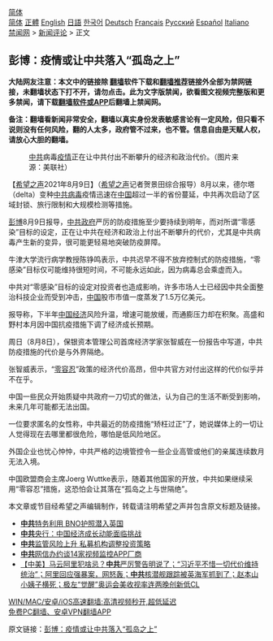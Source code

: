  <!-- 面包屑导航 --> <div class="breadcrumb"><!-- GTranslate: https://gtranslate.io/ -->  <div class="switcher notranslate">  <div class="selected">  <a href="#" onclick="return false;"> 简体</a>  </div>  <div class="option">  <a href="https://www.bannedbook.org" onclick="doGTranslate('zh-CN|zh-CN');jQuery('div.switcher div.selected a').html(jQuery(this).html());return false;" title="简体中文" class="nturl selected"> 简体</a>  <a href="https://www.bannedbook.org/zh-tw/" onclick="doGTranslate('zh-CN|zh-TW');jQuery('div.switcher div.selected a').html(jQuery(this).html());return false;" title="繁體中文" class="nturl"> 正體</a>  <a href="https://www.bannedbook.org/en/" onclick="doGTranslate('zh-CN|en');jQuery('div.switcher div.selected a').html(jQuery(this).html());return false;" title="English" class="nturl"> English</a>  <a href="https://www.bannedbook.org/ja/" onclick="doGTranslate('zh-CN|ja');jQuery('div.switcher div.selected a').html(jQuery(this).html());return false;" title="日本語" class="nturl"> 日語</a>  <a href="https://www.bannedbook.org/ko/" onclick="doGTranslate('zh-CN|ko');jQuery('div.switcher div.selected a').html(jQuery(this).html());return false;" title="한국어" class="nturl"> 한국어</a>  <a href="https://www.bannedbook.org/de/" onclick="doGTranslate('zh-CN|de');jQuery('div.switcher div.selected a').html(jQuery(this).html());return false;" title="Deutsch" class="nturl"> Deutsch</a>  <a href="https://www.bannedbook.org/fr/" onclick="doGTranslate('zh-CN|fr');jQuery('div.switcher div.selected a').html(jQuery(this).html());return false;" title="Français" class="nturl"> Français</a>  <a href="https://www.bannedbook.org/ru/" onclick="doGTranslate('zh-CN|ru');jQuery('div.switcher div.selected a').html(jQuery(this).html());return false;" title="Русский" class="nturl"> Русский</a>  <a href="https://www.bannedbook.org/es/" onclick="doGTranslate('zh-CN|es');jQuery('div.switcher div.selected a').html(jQuery(this).html());return false;" title="Español" class="nturl"> Español</a>  <a href="https://www.bannedbook.org/it/" onclick="doGTranslate('zh-CN|it');jQuery('div.switcher div.selected a').html(jQuery(this).html());return false;" title="Italiano" class="nturl"> Italiano</a>  </div>  </div>      <div class='breadcrumb-sub'><!-- Breadcrumb NavXT 6.3.0 --> <a href="https://www.bannedbook.org/" class="home">禁闻网</a> &gt; <a href="https://www.bannedbook.org/bnews/comments/" class="category">新闻评论</a> &gt; 正文</div></div><h2>彭博：疫情或让中共落入“孤岛之上”</h2> <p class="notice"><b>大陆网友注意：本文中的链接除 <a href="https://github.com/bannedbook/fanqiang" >翻墙</a>软件下载和<a href="https://github.com/killgcd/justmysocks/blob/master/README.md">翻墙推荐</a>链接外全部为禁网链接，未翻墙状态下打不开，请勿点击。此为文字版禁闻，欲看图文视频完整版和更多禁闻，请下载<a href="https://github.com/bannedbook/fanqiang">翻墙软件或APP</a>后翻墙上禁闻网。</p><p>备注：翻墙看新闻非常安全，翻墙以真实身份发表敏感言论有一定风险，但只看不说则没有任何风险，翻的人太多，政府管不过来，也不管。信息自由是天赋人权，请放心大胆的翻墙。</b></p>  <div class="entry"> <figure><figcaption><a href="https://www.bannedbook.org/bnews/tag/%e4%b8%ad%e5%85%b1/" class="st_tag internal_tag" rel="tag" title="标签 中共 下的日志">中共</a>病毒<a href="https://www.bannedbook.org/bnews/tag/%E7%96%AB%E6%83%85/" class="st_tag internal_tag" rel="tag" title="标签 疫情 下的日志">疫情</a>正在让中共付出不断攀升的经济和政治代价。（图片来源：美联社）</figcaption></figure> <p>【<span class='wp_keywordlink_affiliate'><a href="https://www.soundofhope.org" title="希望之声" target="_blank">希望之声</a></span>2021年8月9日】（<a href="https://www.bannedbook.org/bnews/tag/%e5%b8%8c%e6%9c%9b%e4%b9%8b%e5%a3%b0/" class="st_tag internal_tag" rel="tag" title="标签 希望之声 下的日志">希望之声</a>记者贺景田综合报导）8月以来，德尔塔（delta）变种<a href="https://www.bannedbook.org/bnews/tag/%e4%b8%ad%e5%85%b1%e7%97%85%e6%af%92/" class="st_tag internal_tag" rel="tag" title="标签 中共病毒 下的日志">中共病毒</a>疫情迅速在<span class='wp_keywordlink_affiliate'><a href="https://www.bannedbook.org/" title="中国" target="_blank">中国</a></span>超过一半的省份蔓延，中共再次启动了区域封锁、旅行限制和大规模检测等措施。</p> <p><a href="https://www.bannedbook.org/bnews/tag/%E5%BD%AD%E5%8D%9A/" class="st_tag internal_tag" rel="tag" title="标签 彭博 下的日志">彭博</a>8月9日报导，<a href="https://www.bannedbook.org/bnews/tag/%e4%b8%ad%e5%85%b1%e6%94%bf%e5%ba%9c/" class="st_tag internal_tag" rel="tag" title="标签 中共政府 下的日志">中共政府</a>严厉的防疫措施至少要持续到明年，而对所谓“零感染”目标的设定，正在让中共在经济和政治上付出不断攀升的代价，尤其是中共病毒产生新的变异，很可能更轻易地突破防疫屏障。</p> <p>牛津大学流行病学教授陈铮鸣表示，中共迟早不得不放弃控制式的防疫措施，“零感染”目标仅可能维持很短时间，不可能永远如此，因为病毒总会乘虚而入。</p>  <p>中共对“零感染”目标的设定对投资者也造成影响，许多市场人士已经因中共全面整治科技企业而受到冲击，<a href="https://www.bannedbook.org/bnews/tag/%E4%B8%AD%E5%9B%BD/" class="st_tag internal_tag" rel="tag" title="标签 中国 下的日志">中国</a>股市市值一度蒸发了1.5万亿美元。</p> <p>报导称，下半年<a href="https://www.bannedbook.org/bnews/tag/%e4%b8%ad%e5%9b%bd%e7%bb%8f%e6%b5%8e/" class="st_tag internal_tag" rel="tag" title="标签 中国经济 下的日志">中国经济</a>风险升温，增速可能放缓，而通膨压力却在积聚。高盛和野村本月因中国抗疫措施下调了经济成长预期。</p> <p>周日（8月8日），保银资本管理公司首席经济学家张智威在一份报告中写道，中共防疫措施的代价是与外界隔绝。</p>  <p>张智威表示，“<a href="https://www.bannedbook.org/bnews/tag/%E9%9B%B6%E5%AE%B9%E5%BF%8D/" class="st_tag internal_tag" rel="tag" title="标签 零容忍 下的日志">零容忍</a>”政策的经济代价高昂，但中共官方对付出这样的代价似乎并不在乎。</p> <p>中国一些民众开始质疑中共政府一刀切式的做法，认为自己的生活不断受到影响，未来几年可能都无法出国。</p> <p>一位要求匿名的女性称，中共最近的防疫措施“矫枉过正”了，她说媒体上的一切让人觉得现在去哪里都很危险，哪怕是低风险地区。</p>  <p>外国企业也忧心忡忡，中共严格的边境管控令一些企业高管或他们的亲属连续数月无法入境。</p> <p>中国欧盟商会主席Joerg Wuttke表示，随着其他国家的开放，中共如果继续采用“零容忍”措施，这恐怕会让其落在“孤岛之上与世隔绝”。</p> <p>本文章或节目经希望之声编辑制作，转载请注明希望之声并包含原文标题及链接。 </p>  <ul class='op-related-articles' title='相关阅读'> <li><a href='https://www.bannedbook.org/bnews/worldnews/20210810/1603383.html' target='_blank'><b>中共</b>特务利用 BNO护照潜入英国</a></li> <li><a href='https://www.bannedbook.org/bnews/comments/20210810/1603372.html' target='_blank'><b>中共</b>央行：中国经济成长动能面临挑战</a></li> <li><a href='https://www.bannedbook.org/bnews/comments/20210810/1603369.html' target='_blank'><b>中共</b>监管风险上升 私募机构调整投资策略</a></li> <li><a href='https://www.bannedbook.org/bnews/comments/20210810/1603368.html' target='_blank'><b>中共</b>网信办约谈14家视频监控APP厂商</a></li> <li><a href='https://www.bannedbook.org/bnews/bannedvideo/20210810/1603360.html' target='_blank'>【中美】马云阿里犯啥忌？<b>中共</b>严厉警告明说了；“习近平不惜一切代价维持统治”；阿里回应强暴案，网怒轰；<b>中共</b>核潜舰跟踪被英海军抓到了；赵本山小姨子横死；极左“觉醒”奥运会美收视率连两晚创新低CL</a></li> </ul> <p class="texttj"> <a href="https://github.com/bannedbook/fanqiang/wiki/V2ray%E6%9C%BA%E5%9C%BA" target="_blank">WIN/MAC/安卓/iOS高速翻墙:高清视频秒开,超低延迟</a><br/> <a href="https://github.com/bannedbook/fanqiang/wiki/%E7%A6%81%E9%97%BB%E7%BD%91%E5%AE%89%E5%8D%93%E7%BF%BB%E5%A2%99%E6%96%B0%E9%97%BBAPP" target="_blank">免费PC翻墙、安卓VPN翻墙APP</a></p><p>原文链接：<a class="src_link"  href="https://www.soundofhope.org/post/533837" target="_blank">彭博：疫情或让中共落入“孤岛之上”</a></p><a name='sharetosocial'></a>  <div style="margin-bottom:5px;padding-bottom:5px;clear:both"> <div id="archive-pix-1" class="banner-ads"> <!-- AuctionX Display platform tag START --> <div id="26318x728x90x621x_ADSLOT2" clicktrack="%%CLICK_URL_ESC%%"></div> <!-- AuctionX Display platform tag END --> </div> <div id="archive-pix-2" class="banner-ads"> <!-- AuctionX Display platform tag START --> <div id="26315x300x250x621x_ADSLOT2" clicktrack="%%CLICK_URL_ESC%%"></div> <!-- AuctionX Display platform tag END --> </div> </div>  <div id="archive-pix-1" class="banner-ads"> <!-- AuctionX Display platform tag START --> <div id="26318x728x90x621x_ADSLOT3" clicktrack="%%CLICK_URL_ESC%%"></div> <!-- AuctionX Display platform tag END --> </div> </div><!--END ENTRY--> 